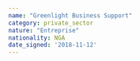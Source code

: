 ```yaml
---
name: "Greenlight Business Support"
category: private_sector
nature: "Entreprise"
nationality: NGA
date_signed: '2018-11-12'
---
```

    